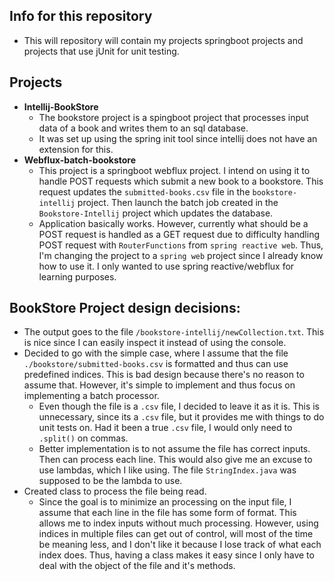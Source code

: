 ## Info for this repository
  * This will repository will contain my projects springboot projects and projects that use jUnit for unit testing.
## Projects
  * **Intellij-BookStore**
    + The bookstore project is a spingboot project that processes input data of a book and writes them to an sql database.
    + It was set up using the spring init tool since intellij does not have an extension for this.
  * **Webflux-batch-bookstore**
    + This project is a springboot webflux project. I intend on using it to handle POST requests which submit a new book to a bookstore. This request updates the `submitted-books.csv` file in the `bookstore-intellij` project. Then launch the batch job created in the `Bookstore-Intellij` project which updates the database.
    + Application basically works. However, currently what should be a POST request is handled as a GET request due to difficulty handling POST request with `RouterFunctions` from `spring reactive web`. Thus, I'm changing the project to a `spring web` project since I already know how to use it. I only wanted to use spring reactive/webflux for learning purposes.
## BookStore Project design decisions:
  * The output goes to the file `/bookstore-intellij/newCollection.txt`. This is nice since I can easily inspect it instead of using the console.
  * Decided to go with the simple case, where I assume that the file `./bookstore/submitted-books.csv` is formatted and thus can use predefined indices. This is bad design because there's no reason to assume that. However, it's simple to implement and thus focus on implementing a batch processor.
    + Even though the file is a `.csv` file, I decided to leave it as it is. This is unnecessary, since its a `.csv` file, but it provides me with things to do unit tests on. Had it been a true `.csv` file, I would only need to `.split()` on commas.
    + Better implementation is to not assume the file has correct inputs. Then can process each line. This would also give me an excuse to use lambdas, which I like using. The file `StringIndex.java` was supposed to be the lambda to use.
  * Created class to process the file being read.
    + Since the goal is to minimize an processing on the input file, I assume that each line in the file has some form of format. This allows me to index inputs without much processing. However, using indices in multiple files can get out of control, will most of the time be meaning less, and I don't like it because I lose track of what each index does. Thus, having a class makes it easy since I only have to deal with the object of the file and it's methods.
    
